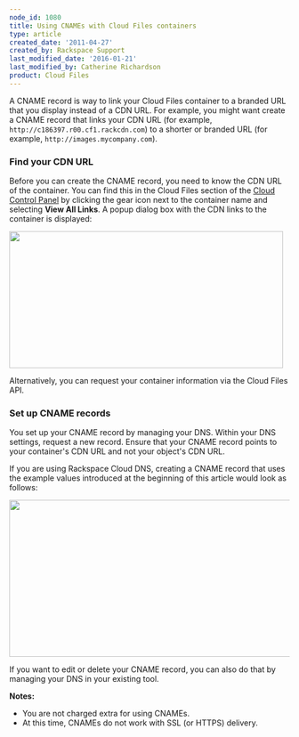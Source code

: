 ```yaml
---
node_id: 1080
title: Using CNAMEs with Cloud Files containers
type: article
created_date: '2011-04-27'
created_by: Rackspace Support
last_modified_date: '2016-01-21'
last_modified_by: Catherine Richardson
product: Cloud Files
---
```


A CNAME record is way to link your Cloud Files container to a branded
URL that you display instead of a CDN URL. For example, you might want
create a CNAME record that links your CDN URL (for example,
`http://c186397.r00.cf1.rackcdn.com`) to a shorter or branded URL (for
example, `http://images.mycompany.com`).

### Find your CDN URL

Before you can create the CNAME record, you need to know the CDN URL of
the container. You can find this in the Cloud Files section of the
[Cloud Control Panel](https://mycloud.rackspace.com) by clicking the
gear icon next to the container name and selecting **View All Links**. A
popup dialog box with the CDN links to the container is displayed:

<img src="https://8026b2e3760e2433679c-fffceaebb8c6ee053c935e8915a3fbe7.ssl.cf2.rackcdn.com/field/image/1080-2_2.png" width="492" height="246" />

Alternatively, you can request your container information via the Cloud
Files API.

### Set up CNAME records

You set up your CNAME record by managing your DNS. Within your DNS
settings, request a new record. Ensure that your CNAME record points to
your container's CDN URL and not your object's CDN URL.

If you are using Rackspace Cloud DNS, creating a CNAME record that uses
the example values introduced at the beginning of this article would
look as follows:

<img src="https://8026b2e3760e2433679c-fffceaebb8c6ee053c935e8915a3fbe7.ssl.cf2.rackcdn.com/field/image/cnameadd.png" width="516" height="282" />

If you want to edit or delete your CNAME record, you can also do that by
managing your DNS in your existing tool.

**Notes:**

-   You are not charged extra for using CNAMEs.
-   At this time, CNAMEs do not work with SSL (or HTTPS) delivery.


